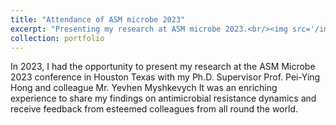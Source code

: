 ```yaml
---
title: "Attendance of ASM microbe 2023"
excerpt: "Presenting my research at ASM microbe 2023.<br/><img src='/images/ASM2023.jpeg'>>"
collection: portfolio
---
```


In 2023, I had the opportunity to present my research at the ASM Microbe 2023 conference in Houston Texas with my Ph.D. Supervisor Prof. Pei-Ying Hong and colleague Mr. Yevhen Myshkevych It was an enriching experience to share my findings on antimicrobial resistance dynamics and receive feedback from esteemed colleagues from all round the world.
